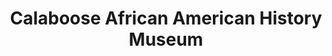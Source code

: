---
layout: repo
title: "Calaboose African American History Museum"
id: 17787
permalink: repos/17787/
---